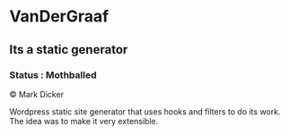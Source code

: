 # VanDerGraaf
## Its a static generator

### Status : Mothballed

© Mark Dicker

Wordpress static site generator that uses hooks and filters to do its work.  The idea was to make it very extensible.